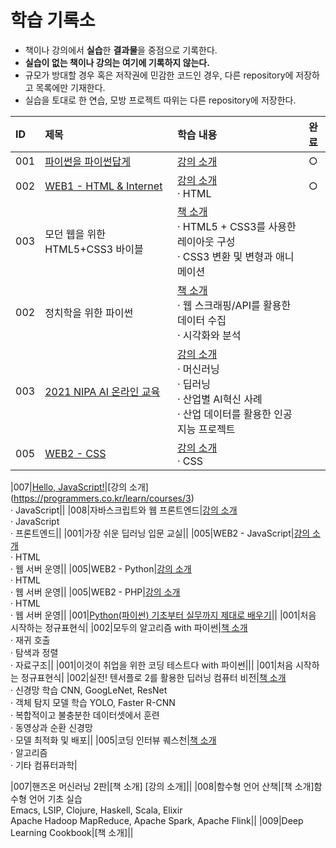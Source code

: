 # **학습 기록소**

* 책이나 강의에서 **실습**한 **결과물**을 중점으로 기록한다.
* **실습이 없는 책이나 강의는 여기에 기록하지 않는다.**
* 규모가 방대할 경우 혹은 저작권에 민감한 코드인 경우, 다른 repository에 저장하고 목록에만 기재한다.
* 실습을 토대로 한 연습, 모방 프로젝트 따위는 다른 repository에 저장한다.

|ID|제목|학습 내용|완료|
|:---|:---|:---|:---:|
|001|[파이썬을 파이썬답게](https://github.com/hwahyeon/Study/tree/main/%ED%8C%8C%EC%9D%B4%EC%8D%AC%EC%9D%84%20%ED%8C%8C%EC%9D%B4%EC%8D%AC%EB%8B%B5%EA%B2%8C)|[강의 소개](https://programmers.co.kr/learn/courses/4008)|○|
|002|[WEB1 - HTML & Internet](https://github.com/hwahyeon/Study/tree/main/WEB1%20-%20HTML%20%26%20Internet)|[강의 소개](https://opentutorials.org/module/3135)<br>· HTML|○|
|003|모던 웹을 위한 HTML5+CSS3 바이블|[책 소개](https://hanbit.co.kr/store/books/look.php?p_code=B8371709349)<br>· HTML5 + CSS3를 사용한 레이아웃 구성<br>· CSS3 변환 및 변형과 애니메이션||
|002|정치학을 위한 파이썬|[책 소개](https://knupress.com/book/book_view.php?no=250)<br>· 웹 스크래핑/API를 활용한 데이터 수집<br>· 시각화와 분석|
|003|[2021 NIPA AI 온라인 교육](https://github.com/hwahyeon/2021_NIPA_AI)|[강의 소개](https://2021nipa.elice.io/tracks/1293/info)<br>· 머신러닝<br>· 딥러닝<br>· 산업별 AI혁신 사례<br>· 산업 데이터를 활용한 인공지능 프로젝트||
|005|[WEB2 - CSS](https://github.com/hwahyeon/Study/tree/main/WEB2%20-%20CSS)|[강의 소개](https://opentutorials.org/course/3086)<br>· CSS||

|007|[Hello, JavaScript!](https://github.com/hwahyeon/Study/tree/main/Hello%2C%20JavaScript!)|[강의 소개](https://programmers.co.kr/learn/courses/3)<br>· JavaScript||
|008|자바스크립트와 웹 프론트엔드|[강의 소개](https://programmers.co.kr/learn/courses/10)<br>· JavaScript<br>· 프론트엔드||
|001|가장 쉬운 딥러닝 입문 교실||
|005|WEB2 - JavaScript|[강의 소개](https://opentutorials.org/course/3085)<br>· HTML<br>· 웹 서버 운영||
|005|WEB2 - Python|[강의 소개](https://opentutorials.org/course/3256)<br>· HTML<br>· 웹 서버 운영||
|005|WEB2 - PHP|[강의 소개](https://opentutorials.org/course/3130)<br>· HTML<br>· 웹 서버 운영||
|001|[Python(파이썬) 기초부터 실무까지 제대로 배우기](https://github.com/hwahyeon/Study/tree/main/Python(%ED%8C%8C%EC%9D%B4%EC%8D%AC)%20%EA%B8%B0%EC%B4%88%EB%B6%80%ED%84%B0%20%EC%8B%A4%EB%AC%B4%EA%B9%8C%EC%A7%80%20%EC%A0%9C%EB%8C%80%EB%A1%9C%20%EB%B0%B0%EC%9A%B0%EA%B8%B0)||
|001|처음 시작하는 정규표현식|
|002|모두의 알고리즘 with 파이썬|[책 소개](https://www.gilbut.co.kr/book/view?bookcode=BN001731&keyword=%EB%AA%A8%EB%91%90%EC%9D%98%20%EC%95%8C%EA%B3%A0%EB%A6%AC%EC%A6%98%20WITH%20%ED%8C%8C%EC%9D%B4%EC%8D%AC&collection=GB_BOOK)<br>· 재귀 호출<br>· 탐색과 정렬<br>· 자료구조||
|001|이것이 취업을 위한 코딩 테스트다 with 파이썬|||
|001|처음 시작하는 정규표현식|
|002|실전! 텐서플로 2를 활용한 딥러닝 컴퓨터 비전|[책 소개](https://wikibook.co.kr/dl-vision/)<br>· 신경망 학습 CNN, GoogLeNet, ResNet <br> · 객체 탐지 모델 학습 YOLO, Faster R-CNN <br> · 복합적이고 불충분한 데이터셋에서 훈련 <br> · 동영상과 순환 신경망 <br>· 모델 최적화 및 배포||
|005|코딩 인터뷰 퀘스천|[책 소개](https://www.youngjin.com/book/book_detail.asp?prod_cd=9788931447842&seq=5462&cate_cd=1&child_cate_cd=10&goPage=1&orderByCd=1&searchType=Y&keyword1=%C4%DA%B5%F9%20%C0%CE%C5%CD%BA%E4)<br>· 알고리즘<br>· 기타 컴퓨터과학|

|007|핸즈온 머신러닝 2판|[책 소개] [강의 소개]||
|008|함수형 언어 산책|[책 소개]함수형 언어 기초 실습<br /> Emacs, LSIP, Clojure, Haskell, Scala, Elixir<br /> Apache Hadoop MapReduce, Apache Spark, Apache Flink||
|009|Deep Learning Cookbook|[책 소개]||
